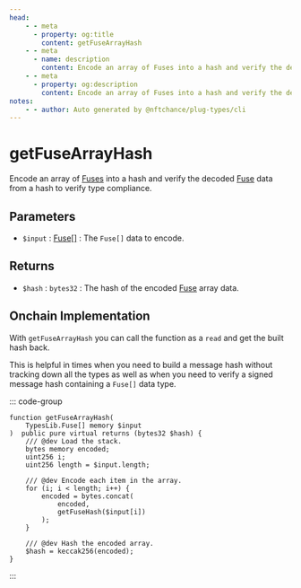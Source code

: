 ```yaml
---
head:
    - - meta
      - property: og:title
        content: getFuseArrayHash
    - - meta
      - name: description
        content: Encode an array of Fuses into a hash and verify the decoded data to verify type compliance.
    - - meta
      - property: og:description
        content: Encode an array of Fuses into a hash and verify the decoded data to verify type compliance.
notes:
    - - author: Auto generated by @nftchance/plug-types/cli
---
```


# getFuseArrayHash

Encode an array of [Fuses](/generated/base-types/Fuse) into a hash and verify the decoded [Fuse](/generated/base-types/Fuse) data from a hash to verify type compliance.

## Parameters

- `$input` : [Fuse[]](/generated/base-types/Fuse) : The `Fuse[]` data to encode.

## Returns

- `$hash` : `bytes32` : The hash of the encoded [Fuse](/generated/base-types/Fuse) array data.

## Onchain Implementation

With `getFuseArrayHash` you can call the function as a `read` and get the built hash back. 
    
This is helpful in times when you need to build a message hash without tracking down all the types as well as when you need to verify a signed message hash containing a `Fuse[]` data type.

::: code-group

``` solidity [Types.sol:getFuseArrayHash]
function getFuseArrayHash(
	TypesLib.Fuse[] memory $input
)  public pure virtual returns (bytes32 $hash) {
	/// @dev Load the stack.
	bytes memory encoded;
	uint256 i;
	uint256 length = $input.length;

	/// @dev Encode each item in the array.
	for (i; i < length; i++) {
		encoded = bytes.concat(
			encoded,
			getFuseHash($input[i])
		);
	}
	
	/// @dev Hash the encoded array.
	$hash = keccak256(encoded);
}
``` 

:::